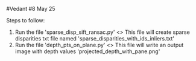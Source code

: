 #Vedant
#8 May 25

Steps to follow:
1. Run the file 'sparse_disp_sift_ransac.py' <> This file will create sparse disparities txt file named 'sparse_disparities_with_ids_inliers.txt'
2. Run the file 'depth_pts_on_plane.py' <> This file will write an output image with depth values 'projected_depth_with_pane.png'